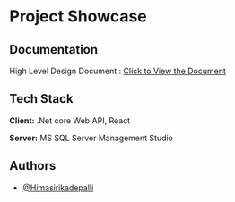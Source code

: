 
# Project Showcase 

## Documentation

High Level Design Document : [Click to View the Document](https://cognizantonline-my.sharepoint.com/:w:/g/personal/2262976_cognizant_com/EROnlM5c4xRDhTrf1T2O8AoB1JZUmGGo-j7NjVIWF2Ktng?e=FrsB00)

## Tech Stack

**Client:** .Net core Web API, React

**Server:** MS SQL Server Management Studio


## Authors

- [@Himasirikadepalli](https://www.github.com/Himasirikadepalli)

